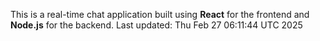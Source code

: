 This is a real-time chat application built using **React** for the frontend and **Node.js** for the backend.
Last updated: Thu Feb 27 06:11:44 UTC 2025

